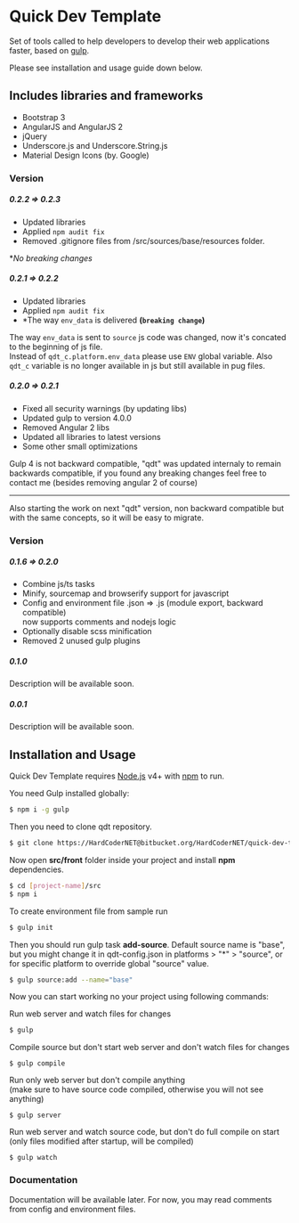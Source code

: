 # Quick Dev Template
Set of tools called to help developers to develop their web applications faster, based on [gulp](http://gulpjs.com/).

Please see installation and usage guide down below.

## Includes libraries and frameworks
  - Bootstrap 3
  - AngularJS and AngularJS 2
  - jQuery
  - Underscore.js and Underscore.String.js 
  - Material Design Icons (by. Google)

### Version
##### 0.2.2 => 0.2.3
- Updated libraries
- Applied `npm audit fix` 
- Removed .gitignore files from /src/sources/base/resources folder.

**No breaking changes*

##### 0.2.1 => 0.2.2
- Updated libraries
- Applied `npm audit fix` 
- *The way `env_data` is delivered **(`breaking change`)**  

The way `env_data` is sent to `source` js code was changed, now it's concated to the beginning of js file.   
Instead of `qdt_c.platform.env_data` please use `ENV` global variable. 
Also `qdt_c` variable is no longer available in js but still available in pug files.

##### 0.2.0 => 0.2.1
- Fixed all security warnings (by updating libs)
- Updated gulp to version 4.0.0
- Removed Angular 2 libs
- Updated all libraries to latest versions
- Some other small optimizations  

Gulp 4 is not backward compatible, "qdt" was updated internaly to remain backwards compatible, if you found any breaking changes feel free to contact me (besides removing angular 2 of course)  
____

Also starting the work on next "qdt" version, non backward compatible but with the same concepts, so it will be easy to migrate.


### Version
##### 0.1.6 => 0.2.0
- Combine js/ts tasks  
- Minify, sourcemap and browserify support for javascript  
- Config and environment file .json => .js (module export, backward compatible)  
now supports comments and nodejs logic
- Optionally disable scss minification
- Removed 2 unused gulp plugins

##### 0.1.0
Description will be available soon.

##### 0.0.1
Description will be available soon.

## Installation and Usage

Quick Dev Template requires [Node.js](https://nodejs.org/) v4+ with [npm](https://www.npmjs.com) to run.

You need Gulp installed globally:

```sh
$ npm i -g gulp
```

Then you need to clone qdt repository.
```sh
$ git clone https://HardCoderNET@bitbucket.org/HardCoderNET/quick-dev-template.git [project-name]
```

Now open **src/front** folder inside your project and install **npm** dependencies.
```sh
$ cd [project-name]/src
$ npm i
```

To create environment file from sample run
```sh
$ gulp init
```

Then you should run gulp task **add-source**.
Default source name is "base", but you might change it in qdt-config.json in platforms > "*" > "source", or for specific platform to override global "source" value.
```sh
$ gulp source:add --name="base"
```

Now you can start working no your project using following commands:  

Run web server and watch files for changes 
```sh
$ gulp 
```
   
Compile source but don't start web server and don't watch files for changes
```
$ gulp compile
```

Run only web server but don't compile anything   
(make sure to have source code compiled, otherwise you will not see anything)
```
$ gulp server
```

Run web server and watch source code, but don't do full compile on start  
(only files modified after startup, will be compiled)
```
$ gulp watch
```

### Documentation
Documentation will be available later. 
For now, you may read comments from config and environment files.